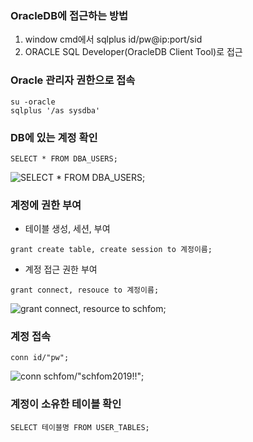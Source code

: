 ### OracleDB에 접근하는 방법
1. window cmd에서 sqlplus id/pw@ip:port/sid
2. ORACLE SQL Developer(OracleDB Client Tool)로 접근

### Oracle 관리자 권한으로 접속
```
su -oracle
sqlplus '/as sysdba'
```

### DB에 있는 계정 확인
```
SELECT * FROM DBA_USERS;
```
![SELECT * FROM DBA_USERS;](https://user-images.githubusercontent.com/42515875/61592006-493d9800-ac08-11e9-9f91-7a07a8cf7b3d.png)

### 계정에 권한 부여
* 테이블 생성, 세션,  부여
```
grant create table, create session to 계정이름;
```

* 계정 접근 권한 부여
```
grant connect, resouce to 계정이름;
```
![grant connect, resource to schfom;](https://user-images.githubusercontent.com/42515875/61591992-23b08e80-ac08-11e9-894b-cd08ab54ea7d.png)



### 계정 접속
```
conn id/"pw";
```
![conn schfom/"schfom2019!!";](https://user-images.githubusercontent.com/42515875/61591975-ed730f00-ac07-11e9-8e1d-8341c6db89fb.png)


### 계정이 소유한 테이블 확인
```
SELECT 테이블명 FROM USER_TABLES;
```
